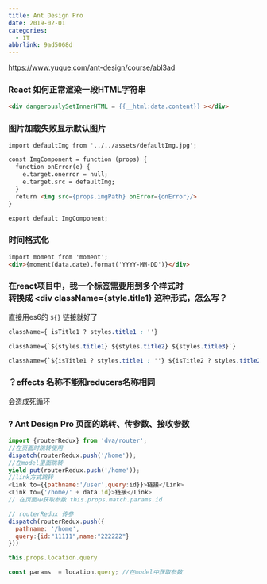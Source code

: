 ```yaml
---
title: Ant Design Pro
date: 2019-02-01
categories:
  - IT
abbrlink: 9ad5068d
---
```


https://www.yuque.com/ant-design/course/abl3ad

<!-- 
React onClick点击事件传参三种写法
写法一
<Button onClick={this.delFolder.bind(this,"abc")}></Button>

定义delFolder方法
delFolder = (name,e)=>{
alert(name)
}

用bind绑定，调用是作为第二个参数传递，不用显示传递事件对象，定义方法时，事件对象作为最后一个参数传入

写法二
<Button onClick={this.delFolder("abc")}></Button>

定义delFolder方法

delFolder = (name)=>{return (e)=>{    
console.log(e);    
console.log(key);}}

返回一个函数，事件对象在返回的函数中

第三种写法
<Button onClick={（e）=>this.delFolder("abc",e)}></Button>delFolder = (name,e)=>{}事件对象作为第二个参数传递 -->


### React 如何正常渲染一段HTML字符串

```html
<div dangerouslySetInnerHTML = {{__html:data.content}} ></div>
```

### 图片加载失败显示默认图片
```html
import defaultImg from '../../assets/defaultImg.jpg';

const ImgComponent = function (props) {
  function onError(e) {
    e.target.onerror = null;
    e.target.src = defaultImg;
  }
  return <img src={props.imgPath} onError={onError}/>
}

export default ImgComponent;
```

### 时间格式化

```html
import moment from 'moment';
<div>{moment(data.date).format('YYYY-MM-DD')}</div>
```
### 在react项目中，我一个标签需要用到多个样式时 <div className="title1 title2 title3"> 转换成 <div className={style.title1} 这种形式，怎么写？

直接用es6的 `${}` 链接就好了

```css
className={ isTitle1 ? styles.title1 : ''}

className={`${styles.title1} ${styles.title2} ${styles.title3}`}

className={`${isTitle1 ? styles.title1 : ''} ${isTitle2 ? styles.title2 : ''}`}
```


### ？effects 名称不能和reducers名称相同
会造成死循环

### ? Ant Design Pro 页面的跳转、传参数、接收参数

```javascript
import {routerRedux} from 'dva/router';
//在页面时跳转使用
dispatch(routerRedux.push('/home'));
//在model里面跳转
yield put(routerRedux.push('/home')); 
//link方式跳转
<Link to={{pathname:'/user',query:id}}>链接</Link>
<Link to={'/home/' + data.id}>链接</Link> 
// 在页面中获取参数 this.props.match.params.id 

// routerRedux 传参
dispatch(routerRedux.push({
  pathname: '/home',
  query:{id:"11111",name:"222222"}
}))

this.props.location.query 

const params  = location.query; //在model中获取参数
```